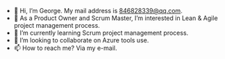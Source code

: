 - 👋 Hi, I’m George. My mail address is 846828339@qq.com.
- 👀 As a Product Owner and Scrum Master, I’m interested in Lean & Agile project management process.
- 🌱 I’m currently learning Scrum project management process.
- 💞️ I’m looking to collaborate on Azure tools use.
- 📫 How to reach me? Via my e-mail.

<!---
846828339/846828339 is a ✨ special ✨ repository because its `README.md` (this file) appears on your GitHub profile.
You can click the Preview link to take a look at your changes.
--->
